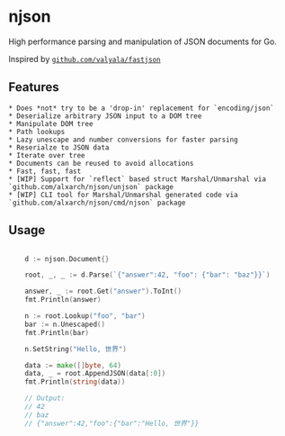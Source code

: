 # njson

High performance parsing and manipulation of JSON documents for Go.

Inspired by [`github.com/valyala/fastjson`](https://github.com/valyala/fastjson)

## Features

    * Does *not* try to be a 'drop-in' replacement for `encoding/json`
    * Deserialize arbitrary JSON input to a DOM tree
    * Manipulate DOM tree
    * Path lookups
    * Lazy unescape and number conversions for faster parsing
    * Reserialze to JSON data
    * Iterate over tree
    * Documents can be reused to avoid allocations
    * Fast, fast, fast
    * [WIP] Support for `reflect` based struct Marshal/Unmarshal via `github.com/alxarch/njson/unjson` package
    * [WIP] CLI tool for Marshal/Unmarshal generated code via `github.com/alxarch/njson/cmd/njson` package

## Usage

```go

	d := njson.Document{}

	root, _, _ := d.Parse(`{"answer":42, "foo": {"bar": "baz"}}`)

	answer, _ := root.Get("answer").ToInt()
	fmt.Println(answer)

	n := root.Lookup("foo", "bar")
	bar := n.Unescaped()
	fmt.Println(bar)

	n.SetString("Hello, 世界")

	data := make([]byte, 64)
	data, _ = root.AppendJSON(data[:0])
	fmt.Println(string(data))

	// Output:
	// 42
	// baz
	// {"answer":42,"foo":{"bar":"Hello, 世界"}}

```



